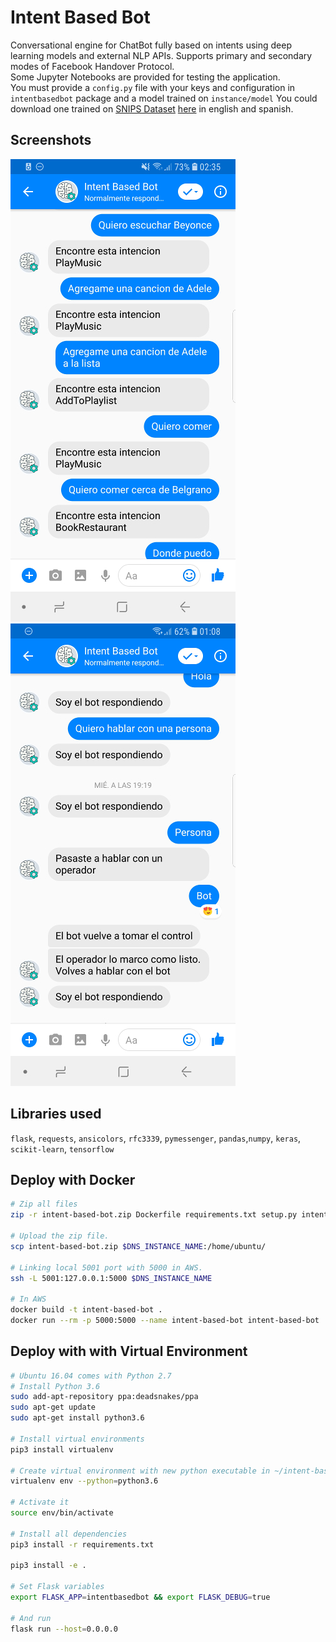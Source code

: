 # Intent Based Bot

Conversational engine for ChatBot fully based on intents using deep learning models and external NLP APIs. Supports primary and secondary modes of Facebook Handover Protocol.  
Some Jupyter Notebooks are provided for testing the application.  
You must provide a `config.py` file with your keys and configuration in `intentbasedbot` package and a model trained on `instance/model`
You could download one trained on [SNIPS Dataset](https://github.com/snipsco/nlu-benchmark/tree/master/2017-06-custom-intent-engines) [here](https://s3-us-west-2.amazonaws.com/intent-based-bot/models/model.zip) in english and spanish.

## Screenshots
![Intent Detection](doc/img/intent-detection.jpg)
![Handover Protocol](doc/img/handover-protocol.jpg)

## Libraries used
`flask`, `requests`, `ansicolors`, `rfc3339`, `pymessenger`, `pandas`,`numpy`, `keras`, `scikit-learn`, `tensorflow`


## Deploy with Docker
```bash
# Zip all files
zip -r intent-based-bot.zip Dockerfile requirements.txt setup.py intentbasedbot

# Upload the zip file.
scp intent-based-bot.zip $DNS_INSTANCE_NAME:/home/ubuntu/

# Linking local 5001 port with 5000 in AWS.
ssh -L 5001:127.0.0.1:5000 $DNS_INSTANCE_NAME

# In AWS
docker build -t intent-based-bot . 
docker run --rm -p 5000:5000 --name intent-based-bot intent-based-bot
```
## Deploy with with Virtual Environment
```bash
# Ubuntu 16.04 comes with Python 2.7
# Install Python 3.6
sudo add-apt-repository ppa:deadsnakes/ppa
sudo apt-get update
sudo apt-get install python3.6

# Install virtual environments
pip3 install virtualenv

# Create virtual environment with new python executable in ~/intent-based-bot
virtualenv env --python=python3.6

# Activate it
source env/bin/activate

# Install all dependencies
pip3 install -r requirements.txt

pip3 install -e .

# Set Flask variables
export FLASK_APP=intentbasedbot && export FLASK_DEBUG=true

# And run
flask run --host=0.0.0.0
```
